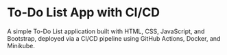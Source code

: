 # To-Do List App with CI/CD
A simple To-Do List application built with HTML, CSS, JavaScript, and Bootstrap, deployed via a CI/CD pipeline using GitHub Actions, Docker, and Minikube.
